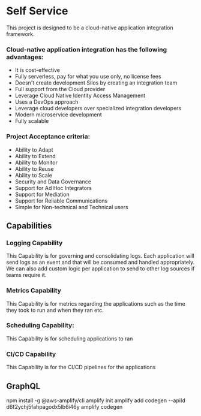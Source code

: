 # Self Service

This project is designed to be a cloud-native application integration framework.

### Cloud-native application integration has the following advantages:

* It is cost-effective
* Fully serverless, pay for what you use only, no license fees
* Doesn't create development Silos by creating an integration team
* Full support from the Cloud provider
* Leverage Cloud Native Identity Access Management
* Uses a DevOps approach
* Leverage cloud developers over specialized integration developers
* Modern microservice development
* Fully scalable

### Project Acceptance criteria:

* Ability to Adapt
* Ability to Extend
* Ability to Monitor
* Ability to Reuse
* Ability to Scale
* Security and Data Governance
* Support for Ad Hoc Integrators
* Support for Mediation
* Support for Reliable Communications
* Simple for Non-technical and Technical users

## Capabilities

### Logging Capability
This Capability is for governing and consolidating logs. Each application will send logs as an event and that will be consumed and handled appropriately. We can also add custom logic per application to send to other log sources if teams require it.

### Metrics Capability
This Capability is for metrics regarding the applications such as the time they took to run and when they ran etc.

### Scheduling Capability:
This Capability is for scheduling applications to ran

### CI/CD Capability
This Capability is for the CI/CD pipelines for the applications

## GraphQL
npm install -g @aws-amplify/cli
amplify init
amplify add codegen --apiId d6f2ychj5fahpagodx5lb6i46y
amplify codegen